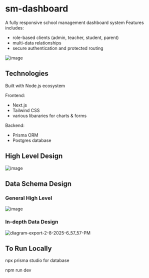 # sm-dashboard

A fully responsive school management dashboard system
Features includes:
- role-based clients (admin, teacher, student, parent)
- multi-data relationships
- secure authentication and protected routing

![image](https://github.com/user-attachments/assets/9d9b1ce6-1198-42ef-8ba8-657d254100ce)


## Technologies

Built with Node.js ecosystem

Frontend:
- Next.js
- Tailwind CSS
- various libararies for charts & forms

Backend:
- Prisma ORM
- Postgres database

## High Level Design

![image](https://github.com/user-attachments/assets/0bd90531-65b1-4cc1-897d-1b748d590141)


## Data Schema Design

### General High Level
![image](https://github.com/user-attachments/assets/802fdeae-9efe-4353-a945-10f2009b0c18)

### In-depth Data Design
![diagram-export-2-8-2025-6_57_57-PM](https://github.com/user-attachments/assets/e863e19c-8375-493d-b612-ae35c675827a)


## To Run Locally
npx prisma studio for database

npm run dev
